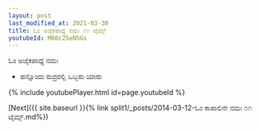 ```yaml
---
layout: post
last_modified_at: 2021-03-30
title: ಓಂ ಅಜೈಕಪಾಧ್ಯೆ ನಮಃ ೧೧ ಟೈಮ್ಸ್
youtubeId: M60c25eN5Gs
---
```

 
 
 ಓಂ ಅಜೈಕಪಾಧ್ಯೆ ನಮಃ  
 
 -  ಹನ್ನೊಂದು ರುದ್ರರಲ್ಲಿ ಒಬ್ಬರು ಯಾರು 
 
  
 
  
 
 
 
 
 
 


{% include youtubePlayer.html id=page.youtubeId %}
 
[Next]({{ site.baseurl }}{% link  split1/_posts/2014-03-12-ಓಂ ಕಾಪಾಲಿನೇ ನಮಃ ೧೧ ಟೈಮ್ಸ್.md%})
 
